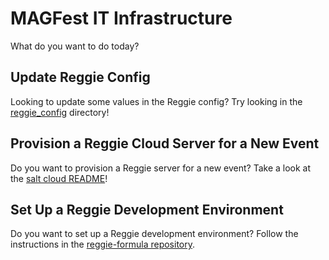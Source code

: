# MAGFest IT Infrastructure

What do you want to do today?


## Update Reggie Config

Looking to update some values in the Reggie config? Try looking in the
[reggie_config](reggie_config) directory!


## Provision a Reggie Cloud Server for a New Event

Do you want to provision a Reggie server for a new event? Take a look at the
[salt cloud README](magfest_state/salt/cloud/README.md)!


## Set Up a Reggie Development Environment

Do you want to set up a Reggie development environment? Follow the
instructions in the [reggie-formula repository](https://github.com/magfest/reggie-formula).
